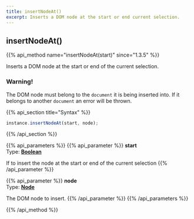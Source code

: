 ```yaml
---
title: insertNodeAt()
excerpt: Inserts a DOM node at the start or end current selection.
---
```

## insertNodeAt()

{{% api_method name="insertNodeAt(start)" since="1.3.5" %}}

Inserts a DOM node at the start or end of the current selection.

<div class="Callout Callout--warning">
	<h3 class="Callout__header">Warning!</h3>
	<p>The DOM node must belong to the <code>document</code> it is being inserted into. If it belongs to another <code>document</code> an error will be thrown.</p>
</div>


{{% api_section title="Syntax" %}}
```js
instance.insertNodeAt(start, node);
```
{{% /api_section %}}


{{% api_parameters %}}
{{% api_parameter %}}
**start**  
Type: **[Boolean](/api/types/#bool)**

If to insert the node at the start or end of the current selection
{{% /api_parameter %}}

{{% api_parameter %}}
**node**  
Type: **[Node](/api/types/#node)**

The DOM node to insert.
{{% /api_parameter %}}
{{% /api_parameters %}}

{{% /api_method %}}
